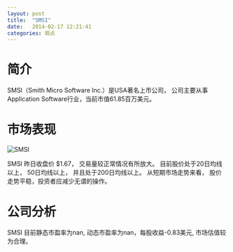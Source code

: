```yaml
---
layout: post
title:  "SMSI"
date:   2014-02-17 12:21:41
categories: 观点
---
```


# 简介
SMSI（Smith Micro Software Inc.）是USA著名上市公司，
公司主要从事Application Software行业，当前市值61.85百万美元。

# 市场表现

![SMSI](http://finviz.com/chart.ashx?t=SMSI&ty=c&ta=1&p=d&s=l)

SMSI 昨日收盘价 $1.67，
交易量较正常情况有所放大。
目前股价处于20日均线以上，
50日均线以上，
并且处于200日均线以上。
从短期市场走势来看，
股价走势平稳，投资者应减少无谓的操作。

# 公司分析
SMSI 目前静态市盈率为nan, 动态市盈率为nan，每股收益-0.83美元,
市场估值较为合理。
